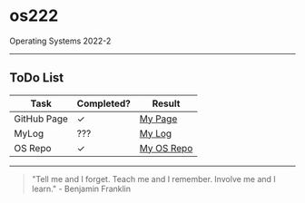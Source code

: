 # os222
Operating Systems 2022-2
___
## ToDo List
|     Task    | Completed? | Result
| ----------- | ---------- | ---
| GitHub Page |      ✓     | [My Page](https://andiraihan.github.io/os222/)
|    MyLog    |     ???    | [My Log](https://github.com/AndiRaihan/os222/blob/main/mylog.txt) 
|   OS Repo   |      ✓     | [My OS Repo](https://github.com/AndiRaihan/os222)
___
> "Tell me and I forget. Teach me and I remember. Involve me and I learn." - Benjamin Franklin

